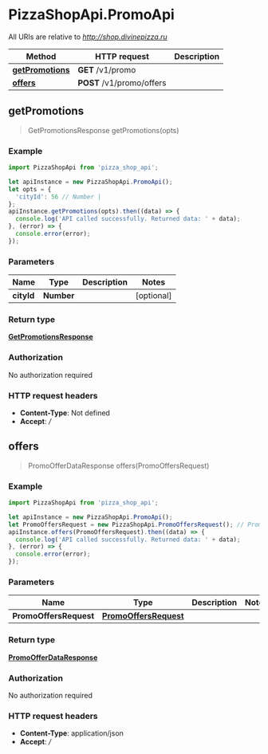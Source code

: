 # PizzaShopApi.PromoApi

All URIs are relative to *http://shop.divinepizza.ru*

Method | HTTP request | Description
------------- | ------------- | -------------
[**getPromotions**](PromoApi.md#getPromotions) | **GET** /v1/promo | 
[**offers**](PromoApi.md#offers) | **POST** /v1/promo/offers | 



## getPromotions

> GetPromotionsResponse getPromotions(opts)



### Example

```javascript
import PizzaShopApi from 'pizza_shop_api';

let apiInstance = new PizzaShopApi.PromoApi();
let opts = {
  'cityId': 56 // Number | 
};
apiInstance.getPromotions(opts).then((data) => {
  console.log('API called successfully. Returned data: ' + data);
}, (error) => {
  console.error(error);
});

```

### Parameters


Name | Type | Description  | Notes
------------- | ------------- | ------------- | -------------
 **cityId** | **Number**|  | [optional] 

### Return type

[**GetPromotionsResponse**](GetPromotionsResponse.md)

### Authorization

No authorization required

### HTTP request headers

- **Content-Type**: Not defined
- **Accept**: */*


## offers

> PromoOfferDataResponse offers(PromoOffersRequest)



### Example

```javascript
import PizzaShopApi from 'pizza_shop_api';

let apiInstance = new PizzaShopApi.PromoApi();
let PromoOffersRequest = new PizzaShopApi.PromoOffersRequest(); // PromoOffersRequest | 
apiInstance.offers(PromoOffersRequest).then((data) => {
  console.log('API called successfully. Returned data: ' + data);
}, (error) => {
  console.error(error);
});

```

### Parameters


Name | Type | Description  | Notes
------------- | ------------- | ------------- | -------------
 **PromoOffersRequest** | [**PromoOffersRequest**](PromoOffersRequest.md)|  | 

### Return type

[**PromoOfferDataResponse**](PromoOfferDataResponse.md)

### Authorization

No authorization required

### HTTP request headers

- **Content-Type**: application/json
- **Accept**: */*

